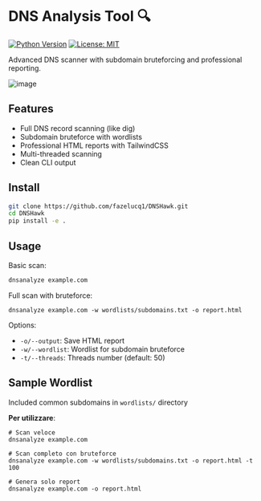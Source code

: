 # DNS Analysis Tool 🔍

[![Python Version](https://img.shields.io/badge/python-3.8%2B-blue)](https://www.python.org/)
[![License: MIT](https://img.shields.io/badge/License-MIT-yellow.svg)](https://opensource.org/licenses/MIT)

Advanced DNS scanner with subdomain bruteforcing and professional reporting.

![image](https://github.com/user-attachments/assets/396f6a43-3445-4109-9637-2e4132b01dce)


## Features
- Full DNS record scanning (like dig)
- Subdomain bruteforce with wordlists
- Professional HTML reports with TailwindCSS
- Multi-threaded scanning
- Clean CLI output

## Install
```bash
git clone https://github.com/fazelucq1/DNSHawk.git
cd DNSHawk
pip install -e .
```

## Usage
Basic scan:
```bash
dnsanalyze example.com
```

Full scan with bruteforce:
```
dnsanalyze example.com -w wordlists/subdomains.txt -o report.html
```

Options:
- `-o/--output`: Save HTML report
- `-w/--wordlist`: Wordlist for subdomain bruteforce
- `-t/--threads`: Threads number (default: 50)

## Sample Wordlist
Included common subdomains in `wordlists/` directory


**Per utilizzare**:
```
# Scan veloce
dnsanalyze example.com

# Scan completo con bruteforce
dnsanalyze example.com -w wordlists/subdomains.txt -o report.html -t 100

# Genera solo report
dnsanalyze example.com -o report.html


